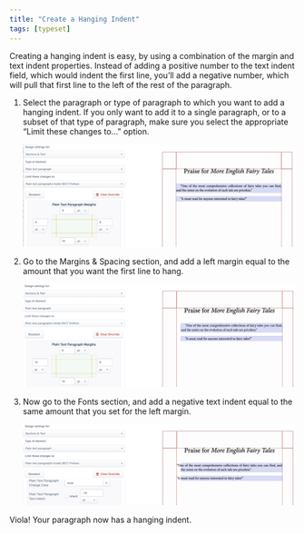 ```yaml
---
title: "Create a Hanging Indent"
tags: [typeset]
---
```

 
<html><body><section data-type="chapter" class="hsecchapter" data-hederis-type="hsecchapter" id="hanging-indent" data-pi-attrs="id: hanging-indent; data-tags: typeset;" role="doc-chapter" data-tags="typeset" data-author-name=" " data-book-title=" " title="Create a Hanging Indent"><p class="hblkp" data-hederis-type="hblkp" id="pX2fIDO73">Creating a hanging indent is easy, by using a combination of the margin and text indent properties. Instead of adding a positive number to the text indent field, which would indent the first line, you&#8217;ll add a negative number, which will pull that first line to the left of the rest of the paragraph.</p><ol class="hwprnumlist" data-hederis-type="hwprnumlist" id="pSvqDrb9K"><li class="hblkoli" data-hederis-type="hblkoli" id="liDv17uEOI"><p class="hblkoli" data-hederis-type="hblklip" id="pH79vZDC9">Select the paragraph or type of paragraph to which you want to add a hanging indent. If you only want to add it to a single paragraph, or to a subset of that type of paragraph, make sure you select the appropriate &#8220;Limit these changes to&#8230;&#8221; option.</p><img data-hederis-type="hblkimg" class="hblkimg" id="piDXwAEpj" src="/images/hanging1.png" data-img-src="/images/hanging1.png"/></li><li class="hblkoli" data-hederis-type="hblkoli" id="libC8B34Bq"><p class="hblkoli" data-hederis-type="hblklip" id="pJjx3iN45">Go to the Margins &amp; Spacing section, and add a left margin equal to the amount that you want the first line to hang.</p><img data-hederis-type="hblkimg" class="hblkimg" id="pExVrjxLP" src="/images/hanging2.png" data-img-src="/images/hanging2.png"/></li><li class="hblkoli" data-hederis-type="hblkoli" id="liif2FJmNI"><p class="hblkoli" data-hederis-type="hblklip" id="pnfLohFbI">Now go to the Fonts section, and add a negative text indent equal to the same amount that you set for the left margin.</p><img data-hederis-type="hblkimg" class="hblkimg" id="peHNwMCwe" src="/images/hanging3.png" data-img-src="/images/hanging3.png"/></li></ol><p class="hblkp" data-hederis-type="hblkp" id="pUX37wByn">Viola! Your paragraph now has a hanging indent.</p></section></body></html>
